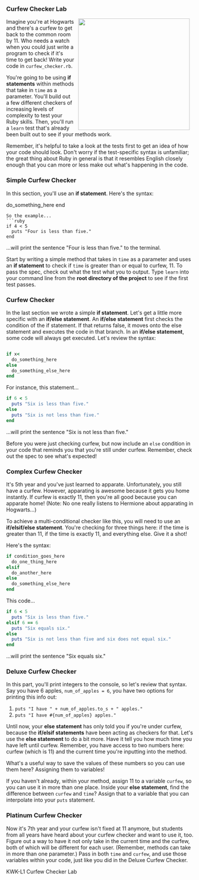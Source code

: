 ### Curfew Checker Lab
<img src="https://s3.amazonaws.com/after-school-assets/curfew.jpg" width="300px" align="right" hspace="10"> Imagine you're at Hogwarts and there's a curfew to get back to the common room by 11. Who needs a watch when you could just write a program to check if it's time to get back! Write your code in `curfew_checker.rb`.

You're going to be using **if statements** within methods that take in `time` as a parameter. You'll build out a few different checkers of increasing levels of complexity to test your Ruby skills. Then, you'll run a `learn` test that's already been built out to see if your methods work. 

Remember, it's helpful to take a look at the tests first to get an idea of how your code should look. Don't worry if the test-specific syntax is unfamiliar; the great thing about Ruby in general is that it resembles English closely enough that you can more or less make out what's happening in the code.

### Simple Curfew Checker

In this section, you'll use an **if statement**. Here's the syntax:


  do_something_here
end
```
So the example...
```ruby
if 4 < 5
  puts "Four is less than five."
end
```
...will print the sentence "Four is less than five." to the terminal.

Start by writing a simple method that takes in `time` as a parameter and uses an **if statement** to check if `time` is greater than or equal to curfew, 11. To pass the spec, check out what the test what you to output. Type `learn` into your command line from the **root directory of the project** to see if the first test passes.

### Curfew Checker

In the last section we wrote a simple **if statement**. Let's get a little more specific with an **if/else statement**. An **if/else statement** first checks the condition of the if statement. If that returns false, it moves onto the else statement and executes the code in that branch. In an **if/else statement**, some code will always get executed. Let's review the syntax:

```ruby

if x<
  do_something_here
else
  do_something_else_here
end
```
For instance, this statement...
```ruby
if 6 < 5
  puts "Six is less than five."
else
  puts "Six is not less than five."
end
```
...will print the sentence "Six is not less than five."

Before you were just checking curfew, but now include an `else` condition in your code that reminds you that you're still under curfew. Remember, check out the spec to see what's expected!

### Complex Curfew Checker

It's 5th year and you've just learned to apparate. Unfortunately, you still have a curfew. However, apparating is awesome because it gets you home instantly. If curfew is exactly 11, then you're all good because you can apparate home! (Note: No one really listens to Hermione about apparating in Hogwarts...)

To achieve a multi-conditional checker like this, you will need to use an **if/elsif/else statement**. You're checking for three things here: if the time is greater than 11, if the time is exactly 11, and everything else. Give it a shot!

Here's the syntax:
```ruby
if condition_goes_here
  do_one_thing_here
elsif
  do_another_here
else
  do_something_else_here
end
```
This code...
```ruby
if 6 < 5
  puts "Six is less than five."
elsif 6 == 6
  puts "Six equals six."
else
  puts "Six is not less than five and six does not equal six."
end
```
...will print the sentence "Six equals six."

### Deluxe Curfew Checker

In this part, you'll print integers to the console, so let's review that syntax. Say you have 6 apples, `num_of_apples = 6`, you have two options for printing this info out:

1. `puts "I have " + num_of_apples.to_s + " apples."`
2. `puts "I have #{num_of_apples} apples."`

Until now, your **else statement** has only told you if you're under curfew, because the **if/elsif statements** have been acting as checkers for that. Let's use the **else statement** to do a bit more. Have it tell you how much time you have left until curfew. Remember, you have access to two numbers here: curfew (which is 11) and the current time you're inputting into the method.

What's a useful way to save the values of these numbers so you can use them here? Assigning them to variables!

If you haven't already, within your method, assign 11 to a variable `curfew`, so you can use it in more than one place. Inside your **else statement**, find the difference between `curfew` and `time`? Assign that to a variable that you can interpolate into your `puts` statement.

### Platinum Curfew Checker

Now it's 7th year and your curfew isn't fixed at 11 anymore, but students from all years have heard about your curfew checker and want to use it, too. Figure out a way to have it not only take in the current time and the curfew, both of which will be different for each user. (Remember, methods can take in more than one parameter.) Pass in both `time` and `curfew`, and use those variables within your code, just like you did in the Deluxe Curfew Checker.

<p data-visibility='hidden'>KWK-L1 Curfew Checker Lab</p>